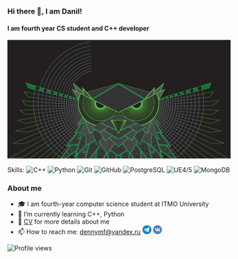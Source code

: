 ### Hi there 👋, I am Danil!
#### I am fourth year CS student and C++ developer

![title image](src/image/owl.jpg)

Skills: ![C++](https://img.shields.io/badge/-C++-05122A?style=flat&logo=C%2B%2B&logoColor=00599C)
![Python](https://img.shields.io/badge/-Python-05122A?style=flat&logo=python)
![Git](https://img.shields.io/badge/-Git-05122A?style=flat&logo=git)
![GitHub](https://img.shields.io/badge/-GitHub-05122A?style=flat&logo=github)
![PostgreSQL](https://img.shields.io/badge/-PostgreSQL-05122A?style=flat&logo=postgresql)
![UE4/5](https://img.shields.io/badge/-UnrealEngine4/5-05122A?style=flat&logo=unrealengine)
![MongoDB](https://img.shields.io/badge/-MongoDB-05122A?style=flat&logo=mongodb)

### About me

- 🎓 I am fourth-year computer science student at ITMO University
- 🌱 I’m currently learning C++, Python
- 💬 [CV](src/cv) for more details about me
- 📫 How to reach me: dennymf@yandex.ru 
[<img src='src/image/tg.png' alt='Telegram' height='20'>](https://t.me/denny178)
[<img src='src/image/vk.png' alt='VK' height='20'>](https://vk.com/denny178)

![Profile views](https://gpvc.arturio.dev/dennymf)  
<!--
**Dennymf/Dennymf** is a ✨ _special_ ✨ repository because its `README.md` (this file) appears on your GitHub profile.

Here are some ideas to get you started:

- 🔭 I’m currently working on ...
- 🌱 I’m currently learning ...
- 👯 I’m looking to collaborate on ...
- 🤔 I’m looking for help with ...
- 💬 Ask me about ...
- 📫 How to reach me: ...
- 😄 Pronouns: ...
- ⚡ Fun fact: ...
-->
